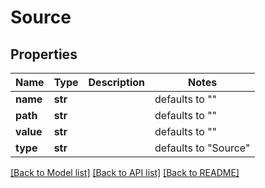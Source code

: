 # Source

## Properties
Name | Type | Description | Notes
------------ | ------------- | ------------- | -------------
**name** | **str** |  | defaults to ""
**path** | **str** |  | defaults to ""
**value** | **str** |  | defaults to ""
**type** | **str** |  | defaults to "Source"

[[Back to Model list]](../README.md#documentation-for-models) [[Back to API list]](../README.md#documentation-for-api-endpoints) [[Back to README]](../README.md)


